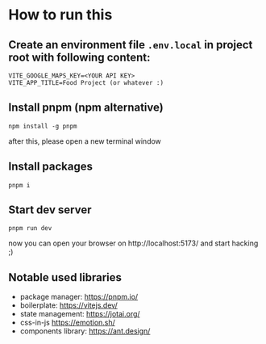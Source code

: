 # How to run this

## Create an environment file `.env.local` in project root with following content:

```env
VITE_GOOGLE_MAPS_KEY=<YOUR API KEY>
VITE_APP_TITLE=Food Project (or whatever :)
```

## Install pnpm (npm alternative)

```shell
npm install -g pnpm
```

after this, please open a new terminal window

## Install packages

```shell
pnpm i
```

## Start dev server

```shell
pnpm run dev
```

now you can open your browser on http://localhost:5173/ and start hacking ;)

## Notable used libraries

- package manager: https://pnpm.io/
- boilerplate: https://vitejs.dev/
- state management: https://jotai.org/
- css-in-js https://emotion.sh/
- components library: https://ant.design/
